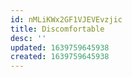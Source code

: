 ```yaml
---
id: nMLiKWx2GF1VJEVEvzjic
title: Discomfortable
desc: ''
updated: 1639759645938
created: 1639759645938
---
```


